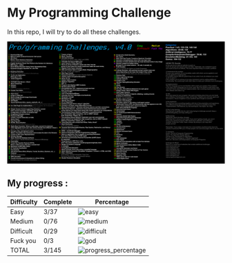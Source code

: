 [challenge_img]: programming_challenges.png
[progress_percentage]: https://us-central1-progress-markdown.cloudfunctions.net/progress/2

[easy]:https://us-central1-progress-markdown.cloudfunctions.net/progress/8
[medium]:https://us-central1-progress-markdown.cloudfunctions.net/progress/0
[difficult]:https://us-central1-progress-markdown.cloudfunctions.net/progress/0
[god]:https://us-central1-progress-markdown.cloudfunctions.net/progress/0

# My Programming Challenge

In this repo, I will try to do all these challenges.

![challenge_img]


## My progress : 

| Difficulty | Complete | Percentage             |
| ---------- | -------- | ---------------------- |
| Easy       |   3/37   | ![easy]                |
| Medium     |   0/76   | ![medium]              |
| Difficult  |   0/29   | ![difficult]           |
| Fuck you   |   0/3    | ![god]                 |
| TOTAL      |   3/145  | ![progress_percentage] |


